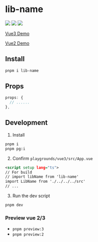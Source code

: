 # lib-name

[![](https://img.shields.io/npm/v/lib-name?color=a1b858&label=npm)](https://www.npmjs.com/package/lib-name)
![](https://img.shields.io/badge/supports-vue%202%2F3-brightgreen)
[![](https://img.shields.io/npm/dependency-version/lib-name/vue-demi)](https://github.com/vueuse/vue-demi)

[Vue3 Demo](https://lvjiaxuan.github.io/lib-name)

[Vue2 Demo](https://lvjiaxuan.github.io/lib-name/vue2)

## Install

```sh
pnpm i lib-name
```

## Props

<!-- eslint-skip -->
```ts
props: {
  // ......
},
```

## Development

1. Install
```sh
pnpm i
pnpm pg:i
```

2. Confirm `playgrounds/vue3/src/App.vue`
```xml
<script setup lang="ts">
// For build
// import libName from 'lib-name'
import LibName from './../../../src'
// ...
```

3. Run the dev script
```sh
pnpm dev
```

### Preview vue 2/3

- `pnpm preview:3`
- `pnpm preview:2`